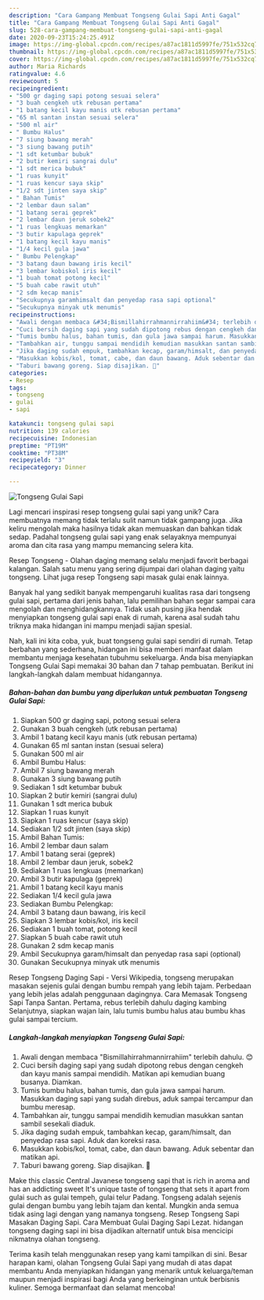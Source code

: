 ```yaml
---
description: "Cara Gampang Membuat Tongseng Gulai Sapi Anti Gagal"
title: "Cara Gampang Membuat Tongseng Gulai Sapi Anti Gagal"
slug: 528-cara-gampang-membuat-tongseng-gulai-sapi-anti-gagal
date: 2020-09-23T15:24:25.491Z
image: https://img-global.cpcdn.com/recipes/a87ac1811d5997fe/751x532cq70/tongseng-gulai-sapi-foto-resep-utama.jpg
thumbnail: https://img-global.cpcdn.com/recipes/a87ac1811d5997fe/751x532cq70/tongseng-gulai-sapi-foto-resep-utama.jpg
cover: https://img-global.cpcdn.com/recipes/a87ac1811d5997fe/751x532cq70/tongseng-gulai-sapi-foto-resep-utama.jpg
author: Maria Richards
ratingvalue: 4.6
reviewcount: 5
recipeingredient:
- "500 gr daging sapi potong sesuai selera"
- "3 buah cengkeh utk rebusan pertama"
- "1 batang kecil kayu manis utk rebusan pertama"
- "65 ml santan instan sesuai selera"
- "500 ml air"
- " Bumbu Halus"
- "7 siung bawang merah"
- "3 siung bawang putih"
- "1 sdt ketumbar bubuk"
- "2 butir kemiri sangrai dulu"
- "1 sdt merica bubuk"
- "1 ruas kunyit"
- "1 ruas kencur saya skip"
- "1/2 sdt jinten saya skip"
- " Bahan Tumis"
- "2 lembar daun salam"
- "1 batang serai geprek"
- "2 lembar daun jeruk sobek2"
- "1 ruas lengkuas memarkan"
- "3 butir kapulaga geprek"
- "1 batang kecil kayu manis"
- "1/4 kecil gula jawa"
- " Bumbu Pelengkap"
- "3 batang daun bawang iris kecil"
- "3 lembar kobiskol iris kecil"
- "1 buah tomat potong kecil"
- "5 buah cabe rawit utuh"
- "2 sdm kecap manis"
- "Secukupnya garamhimsalt dan penyedap rasa sapi optional"
- "Secukupnya minyak utk menumis"
recipeinstructions:
- "Awali dengan membaca &#34;Bismillahirrahmannirrahiim&#34; terlebih dahulu. 😊"
- "Cuci bersih daging sapi yang sudah dipotong rebus dengan cengkeh dan kayu manis sampai mendidih. Matikan api kemudian buang busanya. Diamkan."
- "Tumis bumbu halus, bahan tumis, dan gula jawa sampai harum. Masukkan daging sapi yang sudah direbus, aduk sampai tercampur dan bumbu meresap."
- "Tambahkan air, tunggu sampai mendidih kemudian masukkan santan sambil sesekali diaduk."
- "Jika daging sudah empuk, tambahkan kecap, garam/himsalt, dan penyedap rasa sapi. Aduk dan koreksi rasa."
- "Masukkan kobis/kol, tomat, cabe, dan daun bawang. Aduk sebentar dan matikan api."
- "Taburi bawang goreng. Siap disajikan. 🤗"
categories:
- Resep
tags:
- tongseng
- gulai
- sapi

katakunci: tongseng gulai sapi 
nutrition: 139 calories
recipecuisine: Indonesian
preptime: "PT19M"
cooktime: "PT38M"
recipeyield: "3"
recipecategory: Dinner

---
```



![Tongseng Gulai Sapi](https://img-global.cpcdn.com/recipes/a87ac1811d5997fe/751x532cq70/tongseng-gulai-sapi-foto-resep-utama.jpg)

Lagi mencari inspirasi resep tongseng gulai sapi yang unik? Cara membuatnya memang tidak terlalu sulit namun tidak gampang juga. Jika keliru mengolah maka hasilnya tidak akan memuaskan dan bahkan tidak sedap. Padahal tongseng gulai sapi yang enak selayaknya mempunyai aroma dan cita rasa yang mampu memancing selera kita.

Resep Tongseng - Olahan daging memang selalu menjadi favorit berbagai kalangan. Salah satu menu yang sering dijumpai dari olahan daging yaitu tongseng. Lihat juga resep Tongseng sapi masak gulai enak lainnya.

Banyak hal yang sedikit banyak mempengaruhi kualitas rasa dari tongseng gulai sapi, pertama dari jenis bahan, lalu pemilihan bahan segar sampai cara mengolah dan menghidangkannya. Tidak usah pusing jika hendak menyiapkan tongseng gulai sapi enak di rumah, karena asal sudah tahu triknya maka hidangan ini mampu menjadi sajian spesial.


Nah, kali ini kita coba, yuk, buat tongseng gulai sapi sendiri di rumah. Tetap berbahan yang sederhana, hidangan ini bisa memberi manfaat dalam membantu menjaga kesehatan tubuhmu sekeluarga. Anda bisa menyiapkan Tongseng Gulai Sapi memakai 30 bahan dan 7 tahap pembuatan. Berikut ini langkah-langkah dalam membuat hidangannya.

<!--inarticleads1-->

##### Bahan-bahan dan bumbu yang diperlukan untuk pembuatan Tongseng Gulai Sapi:

1. Siapkan 500 gr daging sapi, potong sesuai selera
1. Gunakan 3 buah cengkeh (utk rebusan pertama)
1. Ambil 1 batang kecil kayu manis (utk rebusan pertama)
1. Gunakan 65 ml santan instan (sesuai selera)
1. Gunakan 500 ml air
1. Ambil  Bumbu Halus:
1. Ambil 7 siung bawang merah
1. Gunakan 3 siung bawang putih
1. Sediakan 1 sdt ketumbar bubuk
1. Siapkan 2 butir kemiri (sangrai dulu)
1. Gunakan 1 sdt merica bubuk
1. Siapkan 1 ruas kunyit
1. Siapkan 1 ruas kencur (saya skip)
1. Sediakan 1/2 sdt jinten (saya skip)
1. Ambil  Bahan Tumis:
1. Ambil 2 lembar daun salam
1. Ambil 1 batang serai (geprek)
1. Ambil 2 lembar daun jeruk, sobek2
1. Sediakan 1 ruas lengkuas (memarkan)
1. Ambil 3 butir kapulaga (geprek)
1. Ambil 1 batang kecil kayu manis
1. Sediakan 1/4 kecil gula jawa
1. Sediakan  Bumbu Pelengkap:
1. Ambil 3 batang daun bawang, iris kecil
1. Siapkan 3 lembar kobis/kol, iris kecil
1. Sediakan 1 buah tomat, potong kecil
1. Siapkan 5 buah cabe rawit utuh
1. Gunakan 2 sdm kecap manis
1. Ambil Secukupnya garam/himsalt dan penyedap rasa sapi (optional)
1. Gunakan Secukupnya minyak utk menumis


Resep Tongseng Daging Sapi - Versi Wikipedia, tongseng merupakan masakan sejenis gulai dengan bumbu rempah yang lebih tajam. Perbedaan yang lebih jelas adalah penggunaan dagingnya. Cara Memasak Tongseng Sapi Tanpa Santan. Pertama, rebus terlebih dahulu daging kambing Selanjutnya, siapkan wajan lain, lalu tumis bumbu halus atau bumbu khas gulai sampai tercium. 

<!--inarticleads2-->

##### Langkah-langkah menyiapkan Tongseng Gulai Sapi:

1. Awali dengan membaca &#34;Bismillahirrahmannirrahiim&#34; terlebih dahulu. 😊
1. Cuci bersih daging sapi yang sudah dipotong rebus dengan cengkeh dan kayu manis sampai mendidih. Matikan api kemudian buang busanya. Diamkan.
1. Tumis bumbu halus, bahan tumis, dan gula jawa sampai harum. Masukkan daging sapi yang sudah direbus, aduk sampai tercampur dan bumbu meresap.
1. Tambahkan air, tunggu sampai mendidih kemudian masukkan santan sambil sesekali diaduk.
1. Jika daging sudah empuk, tambahkan kecap, garam/himsalt, dan penyedap rasa sapi. Aduk dan koreksi rasa.
1. Masukkan kobis/kol, tomat, cabe, dan daun bawang. Aduk sebentar dan matikan api.
1. Taburi bawang goreng. Siap disajikan. 🤗


Make this classic Central Javanese tongseng sapi that is rich in aroma and has an addicting sweet It&#39;s unique taste of tongseng that sets it apart from gulai such as gulai tempeh, gulai telur Padang. Tongseng adalah sejenis gulai dengan bumbu yang lebih tajam dan kental. Mungkin anda semua tidak asing lagi dengan yang namanya tongseng. Resep Tongseng Sapi Masakan Daging Sapi. Cara Membuat Gulai Daging Sapi Lezat. hidangan tongseng daging sapi ini bisa dijadikan alternatif untuk bisa mencicipi nikmatnya olahan tongseng. 

Terima kasih telah menggunakan resep yang kami tampilkan di sini. Besar harapan kami, olahan Tongseng Gulai Sapi yang mudah di atas dapat membantu Anda menyiapkan hidangan yang menarik untuk keluarga/teman maupun menjadi inspirasi bagi Anda yang berkeinginan untuk berbisnis kuliner. Semoga bermanfaat dan selamat mencoba!
